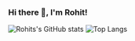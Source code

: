 ### Hi there 👋, I'm Rohit!

<!--
**rmurarishetti/rmurarishetti** is a ✨ _special_ ✨ repository because its `README.md` (this file) appears on your GitHub profile.

Here are some ideas to get you started:

- 🔭 I’m currently working on ...
- 🌱 I’m currently learning ...
- 👯 I’m looking to collaborate on ...
- 🤔 I’m looking for help with ...
- 💬 Ask me about ...
- 📫 How to reach me: ...
- 😄 Pronouns: ...
- ⚡ Fun fact: ...
-->


![Rohits's GitHub stats](https://github-readme-stats.vercel.app/api?username=rmurarishetti&count_private=true&show_icons=true&theme=radical&bg_color=#FFFFFF)
![Top Langs](https://github-readme-stats.vercel.app/api/top-langs/?username=rmurarishetti&count_private=true&show_icons=true&theme=radical&bg_color=#FFFFFF&layout=compact&langs_count=5&count_private=true)
